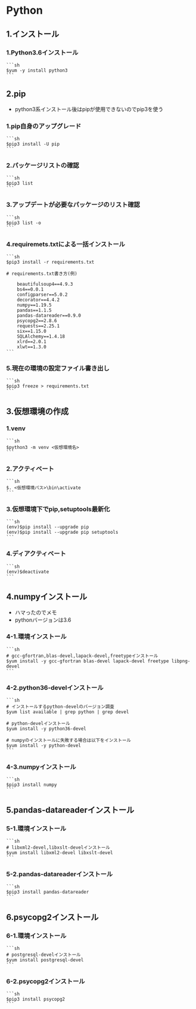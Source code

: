 # Python

## 1.インストール

### 1.Python3.6インストール

    ```sh
    $yum -y install python3
    ```

## 2.pip

* python3系インストール後はpipが使用できないのでpip3を使う

### 1.pip自身のアップグレード

    ```sh
    $pip3 install -U pip
    ```

### 2.パッケージリストの確認

    ```sh
    $pip3 list
    ```

### 3.アップデートが必要なパッケージのリスト確認

    ```sh
    $pip3 list -o
    ```

### 4.requiremets.txtによる一括インストール

    ```sh
    $pip3 install -r requirements.txt

    # requirements.txt書き方(例)

        beautifulsoup4==4.9.3
        bs4==0.0.1
        configparser==5.0.2
        decorator==4.4.2
        numpy==1.19.5
        pandas==1.1.5
        pandas-datareader==0.9.0
        psycopg2==2.8.6
        requests==2.25.1
        six==1.15.0
        SQLAlchemy==1.4.18
        xlrd==2.0.1
        xlwt==1.3.0
    ```

### 5.現在の環境の設定ファイル書き出し

    ```sh
    $pip3 freeze > requirements.txt
    ```

## 3.仮想環境の作成

### 1.venv

    ```sh
    $python3 -m venv <仮想環境名>
    ```

### 2.アクティベート

    ```sh
    $. <仮想環境パス>\bin\activate
    ```

### 3.仮想環境下でpip,setuptools最新化

    ```sh
    (env)$pip install --upgrade pip
    (env)$pip install --upgrade pip setuptools
    ```

### 4.ディアクティベート

    ```sh
    (env)$deactivate
    ```

## 4.numpyインストール

* ハマったのでメモ
* pythonバージョンは3.6

### 4-1.環境インストール

    ```sh
    # gcc-gfortran,blas-devel,lapack-devel,freetypeインストール
    $yum install -y gcc-gfortran blas-devel lapack-devel freetype libpng-devel
    ```

### 4-2.python36-develインストール

    ```sh
    # インストールするpython-develのバージョン調査
    $yum list available | grep python | grep devel

    # python-develインストール
    $yum install -y python36-devel

    # numpyのインストールに失敗する場合は以下をインストール
    $yum install -y python-devel
    ```

### 4-3.numpyインストール

    ```sh
    $pip3 install numpy
    ```

## 5.pandas-datareaderインストール

### 5-1.環境インストール

    ```sh
    # libxml2-devel,libxslt-develインストール
    $yum install libxml2-devel libxslt-devel
    ```

### 5-2.pandas-datareaderインストール

    ```sh
    $pip3 install pandas-datareader
    ```

## 6.psycopg2インストール

### 6-1.環境インストール

    ```sh
    # postgresql-develインストール
    $yum install postgresql-devel
    ```

### 6-2.psycopg2インストール

    ```sh
    $pip3 install psycopg2
    ```
